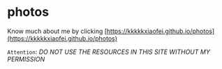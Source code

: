# photos
Know much about me by clicking [https://kkkkkxiaofei.github.io/photos](https://kkkkkxiaofei.github.io/photos)

`Attention`: *DO NOT USE THE RESOURCES IN THIS SITE WITHOUT MY PERMISSION*
